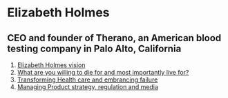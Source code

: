 # Elizabeth Holmes

## CEO and founder of Therano, an American blood testing company in Palo Alto, California

1. [Elizabeth Holmes vision](https://youtu.be/xyMUMVywD34)
2. [What are you willing to die for and most importantly live for?](https://youtu.be/gxYsTJyDT5g?t=6m55s)
3. [Transforming Health care and embrancing failure](https://youtu.be/hLTAFbKbC8w)
4. [Managing Product strategy, regulation and media](https://youtu.be/juhATwufdbc)
